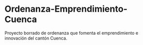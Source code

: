 # Ordenanza-Emprendimiento-Cuenca
Proyecto borrado de ordenanza que fomenta el emprendimiento e innovación del cantón Cuenca.
